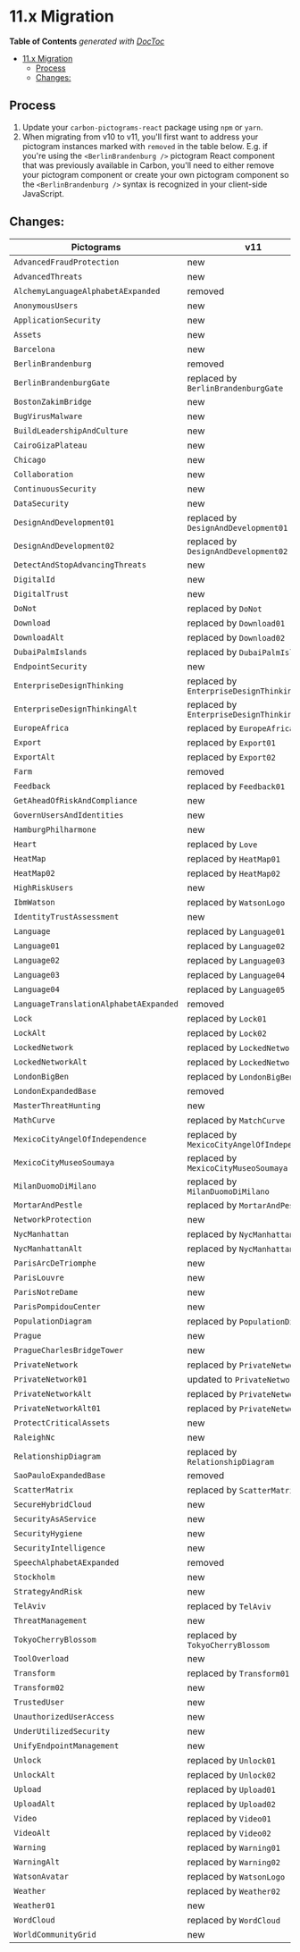 # 11.x Migration

<!-- START doctoc generated TOC please keep comment here to allow auto update -->
<!-- DON'T EDIT THIS SECTION, INSTEAD RE-RUN doctoc TO UPDATE -->

**Table of Contents** _generated with
[DocToc](https://github.com/thlorenz/doctoc)_

- [11.x Migration](#11x-migration)
  - [Process](#process)
  - [Changes:](#changes)

<!-- END doctoc generated TOC please keep comment here to allow auto update -->

## Process

1. Update your `carbon-pictograms-react` package using `npm` or `yarn`.
1. When migrating from v10 to v11, you'll first want to address your pictogram
   instances marked with `removed` in the table below. E.g. if you're using the
   `<BerlinBrandenburg />` pictogram React component that was previously
   available in Carbon, you'll need to either remove your pictogram component or
   create your own pictogram component so the `<BerlinBrandenburg />` syntax is
   recognized in your client-side JavaScript.

## Changes:

| Pictograms                             | v11                                         |
| -------------------------------------- | ------------------------------------------- |
| `AdvancedFraudProtection`              | new                                         |
| `AdvancedThreats`                      | new                                         |
| `AlchemyLanguageAlphabetAExpanded`     | removed                                     |
| `AnonymousUsers`                       | new                                         |
| `ApplicationSecurity`                  | new                                         |
| `Assets`                               | new                                         |
| `Barcelona`                            | new                                         |
| `BerlinBrandenburg`                    | removed                                     |
| `BerlinBrandenburgGate`                | replaced by `BerlinBrandenburgGate`         |
| `BostonZakimBridge`                    | new                                         |
| `BugVirusMalware`                      | new                                         |
| `BuildLeadershipAndCulture`            | new                                         |
| `CairoGizaPlateau`                     | new                                         |
| `Chicago`                              | new                                         |
| `Collaboration`                        | new                                         |
| `ContinuousSecurity`                   | new                                         |
| `DataSecurity`                         | new                                         |
| `DesignAndDevelopment01`               | replaced by `DesignAndDevelopment01`        |
| `DesignAndDevelopment02`               | replaced by `DesignAndDevelopment02`        |
| `DetectAndStopAdvancingThreats`        | new                                         |
| `DigitalId`                            | new                                         |
| `DigitalTrust`                         | new                                         |
| `DoNot`                                | replaced by `DoNot`                         |
| `Download`                             | replaced by `Download01`                    |
| `DownloadAlt`                          | replaced by `Download02`                    |
| `DubaiPalmIslands`                     | replaced by `DubaiPalmIslands`              |
| `EndpointSecurity`                     | new                                         |
| `EnterpriseDesignThinking`             | replaced by `EnterpriseDesignThinking01`    |
| `EnterpriseDesignThinkingAlt`          | replaced by `EnterpriseDesignThinking02`    |
| `EuropeAfrica`                         | replaced by `EuropeAfrica`                  |
| `Export`                               | replaced by `Export01`                      |
| `ExportAlt`                            | replaced by `Export02`                      |
| `Farm`                                 | removed                                     |
| `Feedback`                             | replaced by `Feedback01`                    |
| `GetAheadOfRiskAndCompliance`          | new                                         |
| `GovernUsersAndIdentities`             | new                                         |
| `HamburgPhilharmone`                   | new                                         |
| `Heart`                                | replaced by `Love`                          |
| `HeatMap`                              | replaced by `HeatMap01`                     |
| `HeatMap02`                            | replaced by `HeatMap02`                     |
| `HighRiskUsers`                        | new                                         |
| `IbmWatson`                            | replaced by `WatsonLogo`                    |
| `IdentityTrustAssessment`              | new                                         |
| `Language`                             | replaced by `Language01`                    |
| `Language01`                           | replaced by `Language02`                    |
| `Language02`                           | replaced by `Language03`                    |
| `Language03`                           | replaced by `Language04`                    |
| `Language04`                           | replaced by `Language05`                    |
| `LanguageTranslationAlphabetAExpanded` | removed                                     |
| `Lock`                                 | replaced by `Lock01`                        |
| `LockAlt`                              | replaced by `Lock02`                        |
| `LockedNetwork`                        | replaced by `LockedNetwork01`               |
| `LockedNetworkAlt`                     | replaced by `LockedNetwork02`               |
| `LondonBigBen`                         | replaced by `LondonBigBen`                  |
| `LondonExpandedBase`                   | removed                                     |
| `MasterThreatHunting`                  | new                                         |
| `MathCurve`                            | replaced by `MatchCurve`                    |
| `MexicoCityAngelOfIndependence`        | replaced by `MexicoCityAngelOfIndependence` |
| `MexicoCityMuseoSoumaya`               | replaced by `MexicoCityMuseoSoumaya`        |
| `MilanDuomoDiMilano`                   | replaced by `MilanDuomoDiMilano`            |
| `MortarAndPestle`                      | replaced by `MortarAndPestle`               |
| `NetworkProtection`                    | new                                         |
| `NycManhattan`                         | replaced by `NycManhattan01`                |
| `NycManhattanAlt`                      | replaced by `NycManhattan02`                |
| `ParisArcDeTriomphe`                   | new                                         |
| `ParisLouvre`                          | new                                         |
| `ParisNotreDame`                       | new                                         |
| `ParisPompidouCenter`                  | new                                         |
| `PopulationDiagram`                    | replaced by `PopulationDiagram`             |
| `Prague`                               | new                                         |
| `PragueCharlesBridgeTower`             | new                                         |
| `PrivateNetwork`                       | replaced by `PrivateNetwork01`              |
| `PrivateNetwork01`                     | updated to `PrivateNetwork02`               |
| `PrivateNetworkAlt`                    | replaced by `PrivateNetwork03`              |
| `PrivateNetworkAlt01`                  | replaced by `PrivateNetwork04`              |
| `ProtectCriticalAssets`                | new                                         |
| `RaleighNc`                            | new                                         |
| `RelationshipDiagram`                  | replaced by `RelationshipDiagram`           |
| `SaoPauloExpandedBase`                 | removed                                     |
| `ScatterMatrix`                        | replaced by `ScatterMatrix`                 |
| `SecureHybridCloud`                    | new                                         |
| `SecurityAsAService`                   | new                                         |
| `SecurityHygiene`                      | new                                         |
| `SecurityIntelligence`                 | new                                         |
| `SpeechAlphabetAExpanded`              | removed                                     |
| `Stockholm`                            | new                                         |
| `StrategyAndRisk`                      | new                                         |
| `TelAviv`                              | replaced by `TelAviv`                       |
| `ThreatManagement`                     | new                                         |
| `TokyoCherryBlossom`                   | replaced by `TokyoCherryBlossom`            |
| `ToolOverload`                         | new                                         |
| `Transform`                            | replaced by `Transform01`                   |
| `Transform02`                          | new                                         |
| `TrustedUser`                          | new                                         |
| `UnauthorizedUserAccess`               | new                                         |
| `UnderUtilizedSecurity`                | new                                         |
| `UnifyEndpointManagement`              | new                                         |
| `Unlock`                               | replaced by `Unlock01`                      |
| `UnlockAlt`                            | replaced by `Unlock02`                      |
| `Upload`                               | replaced by `Upload01`                      |
| `UploadAlt`                            | replaced by `Upload02`                      |
| `Video`                                | replaced by `Video01`                       |
| `VideoAlt`                             | replaced by `Video02`                       |
| `Warning`                              | replaced by `Warning01`                     |
| `WarningAlt`                           | replaced by `Warning02`                     |
| `WatsonAvatar`                         | replaced by `WatsonLogo`                    |
| `Weather`                              | replaced by `Weather02`                     |
| `Weather01`                            | new                                         |
| `WordCloud`                            | replaced by `WordCloud`                     |
| `WorldCommunityGrid`                   | new                                         |
